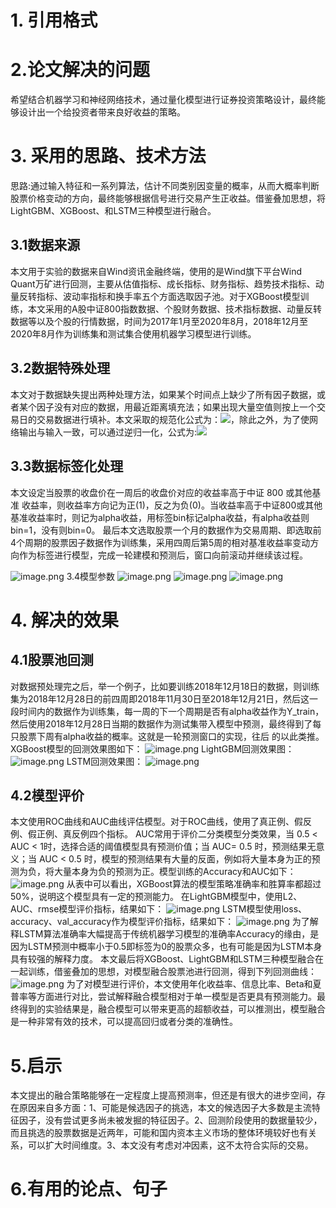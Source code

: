 # 1. 引用格式
#  2.论文解决的问题
希望结合机器学习和神经网络技术，通过量化模型进行证券投资策略设计，最终能够设计出一个给投资者带来良好收益的策略。
# 3. 采用的思路、技术方法
思路:通过输入特征和一系列算法，估计不同类别因变量的概率，从而大概率判断股票价格变动的方向，最终能够根据信号进行交易产生正收益。借鉴叠加思想，将LightGBM、XGBoost、和LSTM三种模型进行融合。
## 3.1数据来源
本文用于实验的数据来自Wind资讯金融终端，使用的是Wind旗下平台Wind Quant万矿进行回测，主要从估值指标、成长指标、财务指标、趋势技术指标、动量反转指标、波动率指标和换手率五个方面选取因子池。对于XGBoost模型训练，本文采用的A股中证800指数数据、个股财务数据、技术指标数据、动量反转数据等以及个股的行情数据，时间为2017年1月至2020年8月，2018年12月至2020年8月作为训练集和测试集合使用机器学习模型进行训练。
## 3.2数据特殊处理
本文对于数据缺失提出两种处理方法，如果某个时间点上缺少了所有因子数据，或者某个因子没有对应的数据，用最近距离填充法；如果出现大量空值则按上一个交易日的交易数据进行填补。本文采取的规范化公式为：![](https://cdn.nlark.com/yuque/__latex/d6899c4bb1254849b4578c17dd184d6b.svg#card=math&code=X_%7Bt%7D%3D%28X-X_%7Bmin%7D%29%2F%28X_%7Bmax%7D-X_%7Bmin%7D%29&id=mGPK0)，除此之外，为了使网络输出与输入一致，可以通过逆归一化，公式为:![](https://cdn.nlark.com/yuque/__latex/cfbe71fcd66bccfc421f2f79bfe48d96.svg#card=math&code=Y%3DY_%7Bt%7D%28X_%7Bmax%7D-X_%7Bmin%7D%29%2BX_%7Bmin%7D&id=D7pV4)
## 3.3数据标签化处理
本文设定当股票的收盘价在一周后的收盘价对应的收益率高于中证 800 或其他基准 收益率，则收益率方向记为正(1)，反之为负(0)。当收益率高于中证800或其他基准收益率时，则记为alpha收益，用标签bin标记alpha收益，有alpha收益则bin=1，没有则bin=0。
最后本文选取股票一个月的数据作为交易周期、即选取前4个周期的股票因子数据作为训练集，采用四周后第5周的相对基准收益率变动方向作为标签进行模型，完成一轮建模和预测后，窗口向前滚动并继续该过程。


![image.png](https://cdn.nlark.com/yuque/0/2021/png/22838017/1637549502055-224e84aa-f551-40a6-97c5-d451022b9b0a.png#clientId=uaef7e7ae-e78e-4&from=paste&height=321&id=u37284255&originHeight=321&originWidth=886&originalType=binary&ratio=1&size=47565&status=done&style=none&taskId=u7d004019-7f93-4260-8b09-2f85364afc1&width=886)
3.4模型参数
![image.png](https://cdn.nlark.com/yuque/0/2021/png/22838017/1637550647486-1271a375-4619-4c72-bc3a-4bbdb510b382.png#clientId=uaef7e7ae-e78e-4&from=paste&height=291&id=u390150c0&originHeight=291&originWidth=905&originalType=binary&ratio=1&size=57388&status=done&style=none&taskId=ua00df8ff-9d1d-4dc8-9a48-f3d8f5cc156&width=905)
![image.png](https://cdn.nlark.com/yuque/0/2021/png/22838017/1637563637400-206edd16-7f8d-43af-b026-376655256fd2.png#clientId=uaef7e7ae-e78e-4&from=paste&height=322&id=ue472d1bc&originHeight=322&originWidth=906&originalType=binary&ratio=1&size=66794&status=done&style=none&taskId=udff9df6c-b449-48fb-8095-6f5e8fc273c&width=906)
![image.png](https://cdn.nlark.com/yuque/0/2021/png/22838017/1637563978578-dcbd68ef-c4e3-40a1-9efd-fc086e4a9801.png#clientId=uaef7e7ae-e78e-4&from=paste&height=303&id=u657dae0a&originHeight=303&originWidth=892&originalType=binary&ratio=1&size=63410&status=done&style=none&taskId=u18210bc5-3f55-4c65-b8c7-a6a25976d0c&width=892)
# 4. 解决的效果
## 4.1股票池回测
对数据预处理完之后，举一个例子，比如要训练2018年12月18日的数据，则训练集为2018年12月28日的前四周即2018年11月30日至2018年12月21日，然后这一段时间内的数据作为训练集，每一周的下一个周期是否有alpha收益作为Y_train，然后使用2018年12月28日当期的数据作为测试集带入模型中预测，最终得到了每只股票下周有alpha收益的概率。这就是一轮预测窗口的实现，往后
的以此类推。XGBoost模型的回测效果图如下：
![image.png](https://cdn.nlark.com/yuque/0/2021/png/22838017/1637550604404-c8a85946-052a-4e7b-9c6a-8ea53536f214.png#clientId=uaef7e7ae-e78e-4&from=paste&height=342&id=ua27c109d&originHeight=342&originWidth=914&originalType=binary&ratio=1&size=193039&status=done&style=none&taskId=ub12c26d5-a433-4d3e-8d1e-b9cbb43506e&width=914)
LightGBM回测效果图：
![image.png](https://cdn.nlark.com/yuque/0/2021/png/22838017/1637563657838-fc4dc3d4-bc71-49a9-b198-a3ee4c1d816b.png#clientId=uaef7e7ae-e78e-4&from=paste&height=365&id=ud103fa5a&originHeight=365&originWidth=897&originalType=binary&ratio=1&size=186367&status=done&style=none&taskId=u0f6477e7-dd0d-40e0-ad8a-25df06475c3&width=897)
LSTM回测效果图：
![image.png](https://cdn.nlark.com/yuque/0/2021/png/22838017/1637563964447-9a53347c-1aad-4280-a412-a57dd9b9d798.png#clientId=uaef7e7ae-e78e-4&from=paste&height=316&id=u89a8f943&originHeight=316&originWidth=893&originalType=binary&ratio=1&size=152822&status=done&style=none&taskId=u8ec5b511-0751-4e57-a5db-c989c0bf792&width=893)

## 4.2模型评价
本文使用ROC曲线和AUC曲线评估模型。对于ROC曲线，使用了真正例、假反例、假正例、真反例四个指标。
AUC常用于评价二分类模型分类效果，当 0.5 < AUC < 1时，选择合适的阈值模型具有预测价值；当 AUC= 0.5 时，预测结果无意义；当 AUC < 0.5 时，模型的预测结果有大量的反面，例如将大量本身为正的预测为负，将大量本身为负的预测为正。模型训练的Accuracy和AUC如下：
![image.png](https://cdn.nlark.com/yuque/0/2021/png/22838017/1637563088177-bd8c649f-c1a9-4dff-af41-4a5eaf3f175c.png#clientId=uaef7e7ae-e78e-4&from=paste&height=434&id=u12d27672&originHeight=434&originWidth=922&originalType=binary&ratio=1&size=103429&status=done&style=none&taskId=u0bd30c03-6de0-4127-8626-24dcaa42f3e&width=922)
从表中可以看出，XGBoost算法的模型策略准确率和胜算率都超过50%，说明这个模型具有一定的预测能力。
在LightGBM模型中，使用L2、AUC、rmse模型评价指标，结果如下：
![image.png](https://cdn.nlark.com/yuque/0/2021/png/22838017/1637563775878-ee8539c3-0c6f-49ac-84dc-4335aa23cf7b.png#clientId=uaef7e7ae-e78e-4&from=paste&height=423&id=u34090c2d&originHeight=423&originWidth=883&originalType=binary&ratio=1&size=100784&status=done&style=none&taskId=uba9bae92-8a16-4502-a0fb-ce7232a0654&width=883)
LSTM模型使用loss、accuracy、val_accuracy作为模型评价指标，结果如下：
![image.png](https://cdn.nlark.com/yuque/0/2021/png/22838017/1637564361743-51c59fb4-5135-41d9-b836-1484d2e8efa3.png#clientId=uaef7e7ae-e78e-4&from=paste&height=247&id=u51ec261c&originHeight=247&originWidth=894&originalType=binary&ratio=1&size=46846&status=done&style=none&taskId=u0a65fb2c-154c-4c9c-ad4b-36f67715474&width=894)
为了解释LSTM算法准确率大幅提高于传统机器学习模型的准确率Accuracy的缘由，是因为LSTM预测中概率小于0.5即标签为0的股票众多，也有可能是因为LSTM本身具有较强的解释力度。
本文最后将XGBoost、LightGBM和LSTM三种模型融合在一起训练，借鉴叠加的思想，对模型融合股票池进行回测，得到下列回测曲线：
![image.png](https://cdn.nlark.com/yuque/0/2021/png/22838017/1637565502033-8234b307-47fc-4dff-8835-1c73a6b9b9b4.png#clientId=uaef7e7ae-e78e-4&from=paste&height=315&id=u00a316b7&originHeight=315&originWidth=887&originalType=binary&ratio=1&size=164258&status=done&style=none&taskId=uff9f9f1b-de3c-4beb-b0e1-b06cc9d1e88&width=887)
为了对模型进行评价，本文使用年化收益率、信息比率、Beta和夏普率等方面进行对比，尝试解释融合模型相对于单一模型是否更具有预测能力。最终得到的实验结果是，融合模型可以带来更高的超额收益，可以推测出，模型融合是一种非常有效的技术，可以提高回归或者分类的准确性。
# 5.启示
本文提出的融合策略能够在一定程度上提高预测率，但还是有很大的进步空间，存在原因来自多方面：1、可能是候选因子的挑选，本文的候选因子大多数是主流特征因子，没有尝试更多尚未被发掘的特征因子。2、回测阶段使用的数据量较少，而且挑选的股票数据是近两年，可能和国内资本主义市场的整体环境较好也有关系，可以扩大时间维度。3、本文没有考虑对冲因素，这不太符合实际的交易。
# 6.有用的论点、句子

